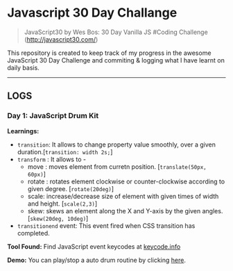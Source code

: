 # Javascript 30 Day Challange
> JavaScript30 by Wes Bos: 30 Day Vanilla JS #Coding Challenge (http://javascript30.com/)

This repository is created to keep track of my progress in the awesome JavaScript 30 Day Challenge and commiting & logging what I have learnt on daily basis.

--- 
## LOGS


### **Day 1: JavaScript Drum Kit**

**Learnings:** 
-  `transition`: It allows to change property value smoothly, over a given duration.[`transition: width 2s;`]
-  `transform` : It allows to -
    - move : moves element from curretn position. [`translate(50px, 60px)`]
    - rotate : rotates element clockwise or counter-clockwise according to given degree. [`rotate(20deg)`]
    - scale: increase/decrease size of element with given times of width and height. [`scale(2,3)`]
    - skew: skews an element along the X and Y-axis by the given angles. [`skew(20deg, 10deg)`]
- `transitionend` event: This event fired when CSS transition has completed.

**Tool Found:** Find JavaScript event keycodes at [keycode.info](http://keycode.info/)

**Demo:** You can play/stop a auto drum routine by clicking [here](https://abhishashah.github.io/Javascript-30-day-Challange/Day%201%20-%20JavaScript%20Drum%20Kit/). 



